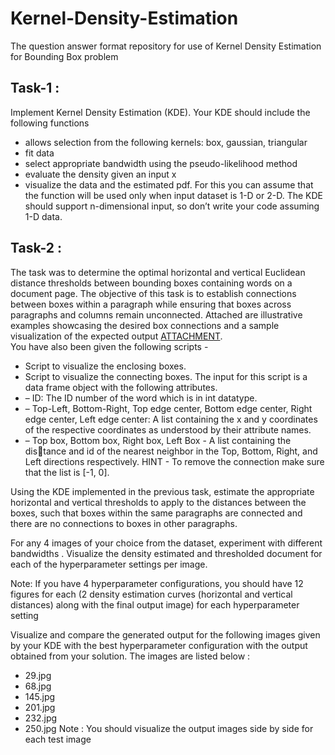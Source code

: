 # Kernel-Density-Estimation
The question answer format repository for use of Kernel Density Estimation for Bounding Box problem

## Task-1 :
Implement Kernel Density Estimation (KDE). Your KDE should include the
following functions
* allows selection from the following kernels: box, gaussian, triangular
* fit data
* select appropriate bandwidth using the pseudo-likelihood method
* evaluate the density given an input x
* visualize the data and the estimated pdf. For this you can assume that
the function will be used only when input dataset is 1-D or 2-D.
The KDE should support n-dimensional input, so don’t write your code assuming 1-D data.
## Task-2 :
The task was to determine the optimal horizontal and vertical Euclidean distance thresholds between
bounding boxes containing words on a document page. The objective of this
task is to establish connections between boxes within a paragraph while ensuring that boxes across paragraphs and columns remain unconnected. Attached
are illustrative examples showcasing the desired box connections and a sample
visualization of the expected output [ATTACHMENT](https://iiitaphyd-my.sharepoint.com/:f:/g/personal/nitin_shrinivas_students_iiit_ac_in/EjVu2YV5MKVAnYPhu_Ua1GoBI9R4a4x3j_LMEUZq2ATXmw?e=Gh0azK).  
You have also been given the following scripts -
* Script to visualize the enclosing boxes.
* Script to visualize the connecting boxes. The input for this script is a data
frame object with the following attributes.
* – ID: The ID number of the word which is in int datatype.
* – Top-Left, Bottom-Right, Top edge center, Bottom edge center, Right
edge center, Left edge center: A list containing the x and y coordinates of the respective coordinates as understood by their attribute
names.
* – Top box, Bottom box, Right box, Left Box - A list containing the distance and id of the nearest neighbor in the Top, Bottom, Right, and
Left directions respectively. HINT - To remove the connection
make sure that the list is [-1, 0].

Using the KDE implemented in the previous task, estimate the appropriate
horizontal and vertical thresholds to apply to the distances between the boxes,
such that boxes within the same paragraphs are connected and there are no
connections to boxes in other paragraphs.  

For any 4 images of your choice from the dataset, experiment with different
bandwidths . Visualize the density estimated and thresholded document for
each of the hyperparameter settings per image.  

Note: If you have 4 hyperparameter configurations, you should have 12 figures
for each (2 density estimation curves (horizontal and vertical distances) along
with the final output image) for each hyperparameter setting  

Visualize and compare the generated output for the following images given by
your KDE with the best hyperparameter configuration with the output obtained
from your solution. The images are listed below :
* 29.jpg
* 68.jpg
* 145.jpg
* 201.jpg
* 232.jpg
* 250.jpg
Note : You should visualize the output images side by side for each
test image
